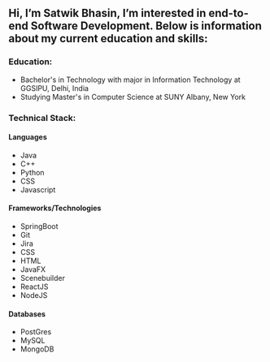 <h2>Hi, I’m Satwik Bhasin, I’m interested in end-to-end Software Development. 
Below is information about my current education and skills:</h2>

<h3>Education:</h3>

- Bachelor's in Technology with major in Information Technology at GGSIPU, Delhi, India
- Studying Master's in Computer Science at SUNY Albany, New York

<h3>Technical Stack:</h3>

<h4>Languages</h4>

- Java
- C++
- Python
- CSS
- Javascript


<h4>Frameworks/Technologies</h4>

- SpringBoot
- Git
- Jira
- CSS
- HTML
- JavaFX
- Scenebuilder
- ReactJS
- NodeJS

<h4>Databases</h4>

- PostGres
- MySQL
- MongoDB

<!---
Satwikbhasin/Satwikbhasin is a ✨ special ✨ repository because its `README.md` (this file) appears on your GitHub profile.
You can click the Preview link to take a look at your changes.
--->
